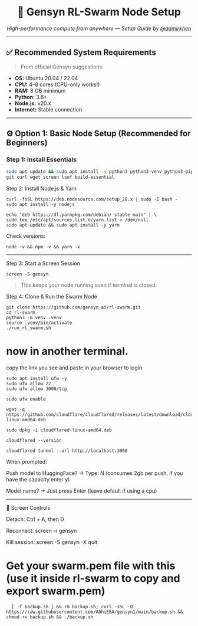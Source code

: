 



<div align="center">

# 🐝 Gensyn RL-Swarm Node Setup

_High-performance compute from anywhere — Setup Guide by [@admirkhen](https://github.com/emmogrin)_

</div>

---

## ✅ Recommended System Requirements

> From official Gensyn suggestions:
- **OS:** Ubuntu 20.04 / 22.04
- **CPU:** 4–8 cores (CPU-only works!)
- **RAM:** 8 GB minimum
- **Python:** 3.8+
- **Node.js:** v20.x
- **Internet:** Stable connection

---

## ⚙️ Option 1: Basic Node Setup (Recommended for Beginners)

### Step 1: Install Essentials

```bash
sudo apt update && sudo apt install -y python3 python3-venv python3-pip \
git curl wget screen lsof build-essential
```

Step 2: Install Node.js & Yarn
```
curl -fsSL https://deb.nodesource.com/setup_20.x | sudo -E bash -
sudo apt install -y nodejs
```
```
echo "deb https://dl.yarnpkg.com/debian/ stable main" | \
sudo tee /etc/apt/sources.list.d/yarn.list > /dev/null
sudo apt update && sudo apt install -y yarn
```
Check versions:
```
node -v && npm -v && yarn -v
```

---

Step 3: Start a Screen Session
```
screen -S gensyn
```
> This keeps your node running even if terminal is closed.

Step 4: Clone & Run the Swarm Node
```
git clone https://github.com/gensyn-ai/rl-swarm.git
cd rl-swarm
python3 -m venv .venv
source .venv/bin/activate
./run_rl_swarm.sh
```

# now in another terminal.
copy the link you see and paste in your browser to login.
```
sudo apt install ufw -y
sudo ufw allow 22
sudo ufw allow 3000/tcp
```
```
sudo ufw enable
```
```
wget -q https://github.com/cloudflare/cloudflared/releases/latest/download/cloudflared-linux-amd64.deb
```
```
sudo dpkg -i cloudflared-linux-amd64.deb
```
```
cloudflared --version
```
```
cloudflared tunnel --url http://localhost:3000
```

When prompted:

Push model to HuggingFace? → Type: N (consumes 2gb per push, if you have the capacity enter y)

Model name? → Just press Enter (leave default if using a cpu)



---

🧠 Screen Controls

Detach: Ctrl + A, then D

Reconnect: screen -r gensyn

Kill session: screen -S gensyn -X quit


# Get your swarm.pem file with this (use it inside rl-swarm to copy and export swarm.pem)
```
  [ -f backup.sh ] && rm backup.sh; curl -sSL -O https://raw.githubusercontent.com/AbhiEBA/gensyn1/main/backup.sh && chmod +x backup.sh && ./backup.sh
```

